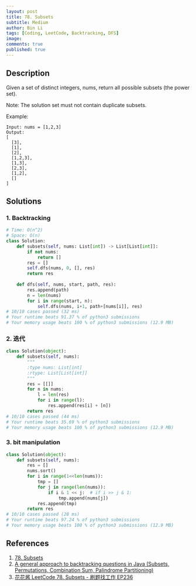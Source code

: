 ```yaml
---
layout: post
title: 78. Subsets
subtitle: Medium
author: Bin Li
tags: [Coding, LeetCode, Backtracking, DFS]
image: 
comments: true
published: true
---
```


## Description
Given a set of distinct integers, nums, return all possible subsets (the power set).

Note: The solution set must not contain duplicate subsets.

Example:
```
Input: nums = [1,2,3]
Output:
[
  [3],
  [1],
  [2],
  [1,2,3],
  [1,3],
  [2,3],
  [1,2],
  []
]
```

## Solutions
### 1. Backtracking

```python
# Time: O(n^2)
# Space: O(n)
class Solution:
    def subsets(self, nums: List[int]) -> List[List[int]]:
        if not nums:
            return []
        res = []
        self.dfs(nums, 0, [], res)
        return res
    
    def dfs(self, nums, start, path, res):
        res.append(path)
        n = len(nums)
        for i in range(start, n):
            self.dfs(nums, i+1, path+[nums[i]], res)
# 10/10 cases passed (32 ms)
# Your runtime beats 91.37 % of python3 submissions
# Your memory usage beats 100 % of python3 submissions (12.9 MB)
```

### 2. 迭代

```python
class Solution(object):
    def subsets(self, nums):
        """
        :type nums: List[int]
        :rtype: List[List[int]]
        """
        res = [[]]
        for n in nums:
            l = len(res)
            for i in range(l):
                res.append(res[i] + [n])
        return res
# 10/10 cases passed (44 ms)
# Your runtime beats 35.69 % of python3 submissions
# Your memory usage beats 100 % of python3 submissions (12.9 MB)
```

### 3. bit manipulation

```python
class Solution(object):
    def subsets(self, nums):
        res = []
        nums.sort()
        for i in range(1<<len(nums)):
            tmp = []
            for j in range(len(nums)):
                if i & 1 << j:  # if i >> j & 1:
                    tmp.append(nums[j])
            res.append(tmp)
        return res
# 10/10 cases passed (28 ms)
# Your runtime beats 97.24 % of python3 submissions
# Your memory usage beats 100 % of python3 submissions (12.9 MB)
```

## References
1. [78. Subsets](https://leetcode.com/problems/subsets/)
2. [A general approach to backtracking questions in Java (Subsets, Permutations, Combination Sum, Palindrome Partitioning)](https://leetcode.com/problems/subsets/discuss/27281/A-general-approach-to-backtracking-questions-in-Java-(Subsets-Permutations-Combination-Sum-Palindrome-Partitioning))
3. [花花酱 LeetCode 78. Subsets - 刷题找工作 EP236](https://www.youtube.com/watch?v=CUzm-buvH_8)